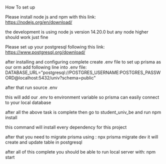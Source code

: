 How To set up

Please install node js and npm with this link:
https://nodejs.org/en/download/

the development is using node js version 14.20.0 but any node higher should work just fine

Please set up your postgresql following this link:
https://www.postgresql.org/download/

after installing and configuring complete create .env file to set up prisma as our orm
add following line into .env file:
DATABASE_URL="postgresql://POSTGRES_USERNAME:POSTGRES_PASSWORD@localhost:5432/univ?schema=public"

after that run
source .env

this will add our .env to environment variable so prisma can easily connect to your local database 

after all the above task is complete then go to student_univ_be and run 
npm install

this command will install every dependency for this project

after that you need to migrate prisma using :
npx prisma migrate dev 
it will create and update table in postgresql

after all of this complete you should be able to run local server with:
npm start